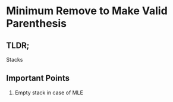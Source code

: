 # Minimum Remove to Make Valid Parenthesis


<h2>TLDR;</h2>
Stacks
<h2>Important Points</h2>
<ol>
<li>Empty stack in case of MLE</li>
</ol>
